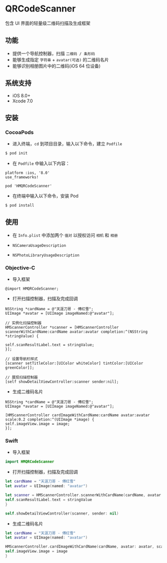 # QRCodeScanner

包含 UI 界面的轻量级二维码扫描及生成框架

## 功能

* 提供一个导航控制器，扫描 `二维码 / 条形码`
* 能够生成指定 `字符串` + `avatar(可选)` 的二维码名片
* 能够识别相册图片中的二维码(iOS 64 位设备)

## 系统支持

* iOS 8.0+
* Xcode 7.0

## 安装

### CocoaPods

* 进入终端，`cd` 到项目目录，输入以下命令，建立 `Podfile`

```bash
$ pod init
```

* 在 `Podfile` 中输入以下内容：

```
platform :ios, '8.0'
use_frameworks!

pod 'HMQRCodeScanner'
```

* 在终端中输入以下命令，安装 Pod

```bash
$ pod install
```

## 使用

* 在 `Info.plist` 中添加两个 `值对` 以授权访问 `相机` 和 `相册`

* `NSCameraUsageDescription`
* `NSPhotoLibraryUsageDescription`


### Objective-C

* 导入框架

```objc
@import HMQRCodeScanner;
```

* 打开扫描控制器，扫描及完成回调

```objc
NSString *cardName = @"天涯刀哥 - 傅红雪";
UIImage *avatar = [UIImage imageNamed:@"avatar"];

// 实例化扫描控制器
HMScannerController *scanner = [HMScannerController scannerWithCardName:cardName avatar:avatar completion:^(NSString *stringValue) {

self.scanResultLabel.text = stringValue;
}];

// 设置导航栏样式
[scanner setTitleColor:[UIColor whiteColor] tintColor:[UIColor greenColor]];

// 展现扫描控制器
[self showDetailViewController:scanner sender:nil];
```

* 生成二维码名片

```objc
NSString *cardName = @"天涯刀哥 - 傅红雪";
UIImage *avatar = [UIImage imageNamed:@"avatar"];

[HMScannerController cardImageWithCardName:cardName avatar:avatar scale:0.2 completion:^(UIImage *image) {
self.imageView.image = image;
}];
```

### Swift

* 导入框架

```swift
import HMQRCodeScanner
```

* 打开扫描控制器，扫描及完成回调

```swift
let cardName = "天涯刀哥 - 傅红雪"
let avatar = UIImage(named: "avatar")

let scanner = HMScannerController.scannerWithCardName(cardName, avatar: avatar) { (stringValue) -> Void in
self.scanResultLabel.text = stringValue
}

self.showDetailViewController(scanner, sender: nil)
```

* 生成二维码名片

```swift
let cardName = "天涯刀哥 - 傅红雪"
let avatar = UIImage(named: "avatar")

HMScannerController.cardImageWithCardName(cardName, avatar: avatar, scale: 0.2) { (image) -> Void in
self.imageView.image = image
}
```

